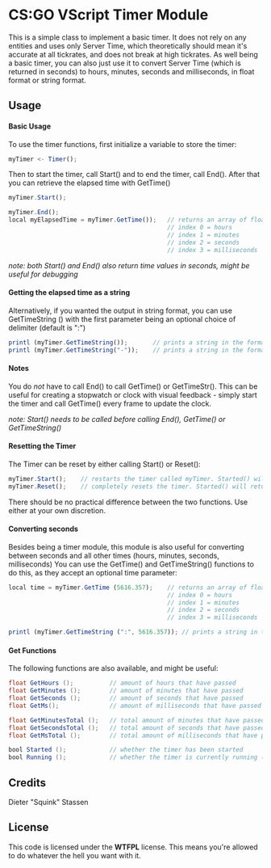 # CS:GO VScript Timer Module
This is a simple class to implement a basic timer. It does not rely on any entities and uses only Server Time, which theoretically should mean it's accurate at all tickrates, and does not break at high tickrates.
As well being a basic timer, you can also just use it to convert Server Time (which is returned in seconds) to hours, minutes, seconds and milliseconds, in float format or string format.

## Usage
#### Basic Usage
To use the timer functions, first initialize a variable to store the timer:

```javascript
myTimer <- Timer();
```

Then to start the timer, call Start() and to end the timer, call End(). After that you can retrieve the elapsed time with GetTime()

```javascript
myTimer.Start();
```
```javascript
myTimer.End();
local myElapsedTime = myTimer.GetTime());	// returns an array of float values
											// index 0 = hours
											// index 1 = minutes
											// index 2 = seconds
											// index 3 = milliseconds
```
*note: both Start() and End() also return time values in seconds, might be useful for debugging*
#### Getting the elapsed time as a string
Alternatively, if you wanted the output in string format, you can use GetTimeString () with the first parameter being an optional choice of delimiter (default is ":")
```javascript
printl (myTimer.GetTimeString());		// prints a string in the format "(h)h:mm:ss:msmsms"
printl (myTimer.GetTimeString("-"));	// prints a string in the format "(h)h-mm-ss-msmsms"
```
#### Notes
You do *not* have to call End() to call GetTime() or GetTimeStr(). This can be useful for creating a stopwatch or clock with visual feedback - simply start the timer and call GetTime() every frame to update the clock.

*note: Start() needs to be called before calling End(), GetTime() or GetTimeString()*
#### Resetting the Timer
The Timer can be reset by either calling Start() or Reset():
```javascript
myTimer.Start();	// restarts the timer called myTimer. Started() will return true.
myTimer.Reset();	// completely resets the timer. Started() will return false.
```
There should be no practical difference between the two functions. Use either at your own discretion.
#### Converting seconds
Besides being a timer module, this module is also useful for converting between seconds and all other times (hours, minutes, seconds, milliseconds)
You can use the GetTime() and GetTimeString() functions to do this, as they accept an optional time parameter:
```javascript
local time = myTimer.GetTime (5616.357);	// returns an array of float values
											// index 0 = hours
											// index 1 = minutes
											// index 2 = seconds
											// index 3 = milliseconds
```
```javascript
printl (myTimer.GetTimeString (":", 5616.357)); // prints a string in the format "(h)h:mm:ss:msmsms"
```
#### Get Functions
The following functions are also available, and might be useful:
```java
float GetHours ();			// amount of hours that have passed
float GetMinutes ();		// amount of minutes that have passed
float GetSeconds ();		// amount of seconds that have passed
float GetMs();				// amount of milliseconds that have passed

float GetMinutesTotal ();	// total amount of minutes that have passed
float GetSecondsTotal ();	// total amount of seconds that have passed
float GetMsTotal ();		// total amount of milliseconds that have passed

bool Started ();			// whether the timer has been started
bool Running ();			// whether the timer is currently running (has not been ended with End() or Reset()
```

## Credits
Dieter "Squink" Stassen
## License
This code is licensed under the  **WTFPL** license. This means you're allowed to do whatever the hell you want with it.
